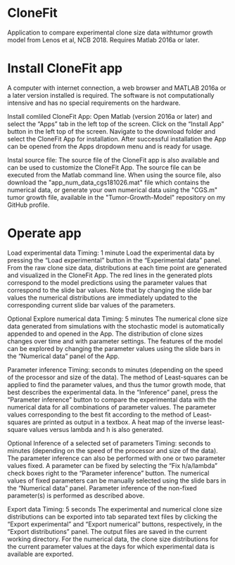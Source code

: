 # CloneFit
Application to compare experimental clone size data withtumor growth model from Lenos et al, NCB 2018. Requires Matlab 2016a or later.


# Install CloneFit app
A computer with internet connection, a web browser and MATLAB 2016a or a later version installed is required. The software is not computationally intensive and has no special requirements on the hardware.

Install comliled CloneFit App: Open Matlab (version 2016a or later) and select the “Apps” tab in the left top of the screen. Click on the “Install App” button in the left top of the screen. Navigate to the download folder and select the CloneFit App for installation.  After successful installation the App can be opened from the Apps dropdown menu and is ready for usage. 

Instal source file: The source file of the CloneFit app is also available and can be used to customize the CloneFit App. The source file can be executed from the Matlab command line. When using the source file, also download the "app_num_data_cgs181026.mat" file which contains the numerical data, or generate your own numerical data using the "CGS.m" tumor growth file, available in the "Tumor-Growth-Model" repository on my GitHub profile.


# Operate app
Load experimental data
Timing: 1 minute
Load the experimental data by pressing the “Load experimental” button in the “Experimental data” panel. From the raw clone size data, distributions at each time point are generated and visualized in the CloneFit App. The red lines in the generated plots correspond to the model predictions using the parameter values that correspond to the slide bar values. Note that by changing the slide bar values the numerical distributions are immediately updated to the corresponding current slide bar values of the parameters.

Optional 
Explore numerical data
Timing: 5 minutes
The numerical clone size data generated from simulations with the stochastic model is automatically appended to and opened in the App. The distribution of clone sizes changes over time and with parameter settings. The features of the model can be explored by changing the parameter values using the slide bars in the “Numerical data” panel of the App.

Parameter inference 
Timing: seconds to minutes (depending on the speed of the processor and size of the data).
The method of Least-squares can be applied to find the parameter values, and thus the tumor growth mode, that best describes the experimental data. In the “Inference” panel, press the “Parameter inference” button to compare the experimental data with the numerical data for all combinations of parameter values. The parameter values corresponding to the best fit according to the method of Least-squares are printed as output in a textbox. A heat map of the inverse least-square values versus lambda and h is also generated.

Optional 
Inference of a selected set of parameters
Timing: seconds to minutes (depending on the speed of the processor and size of the data).
The parameter inference can also be performed with one or two parameter values fixed. A parameter can be fixed by selecting the “Fix h/a/lambda” check boxes right to the “Parameter inference” button. The numerical values of fixed parameters can be manually selected using the slide bars in the “Numerical data” panel. Parameter inference of the non-fixed parameter(s) is performed as described above.

Export data 
Timing: 5 seconds
The experimental and numerical clone size distributions can be exported into tab separated text files by clicking the “Export experimental” and “Export numerical” buttons, respectively, in the “Export distributions” panel. The output files are saved in the current working directory. For the numerical data, the clone size distributions for the current parameter values at the days for which experimental data is available are exported. 
